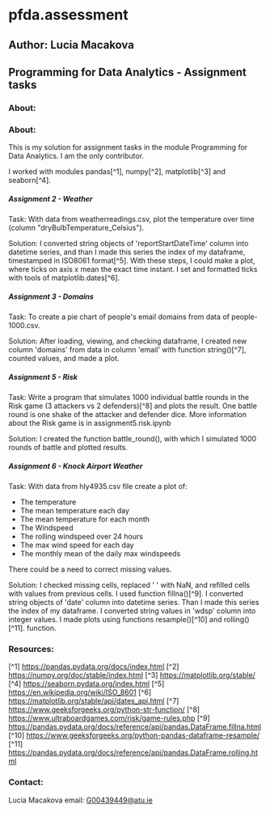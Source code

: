 # pfda.assessment
## Author: Lucia Macakova
## Programming for Data Analytics - Assignment tasks

### About: 
### About: 
This is my solution for assignment tasks in the module Programming for Data Analytics. I am the only contributor.

I worked with modules pandas[^1], numpy[^2], matplotlib[^3] and seaborn[^4].

##### Assignment 2 - Weather
Task: With data from weatherreadings.csv, plot the temperature over time (column "dryBulbTemperature_Celsius").

Solution: I converted string objects of 'reportStartDateTime' column into datetime series, and than I made this series the index of my dataframe, timestamped in ISO8061 format[^5]. With these steps, I could make a plot, where ticks on axis x mean the exact time instant. I set and formatted ticks with tools of matplotlib.dates[^6].

##### Assignment 3 - Domains
Task: To create a pie chart of people's email domains from data of people-1000.csv. 

Solution: After loading, viewing, and checking dataframe, I created new column 'domains' from data in column 'email' with function string()[^7], counted values, and made a plot.

##### Assignment 5 - Risk
Task: Write a program that simulates 1000 individual battle rounds in the Risk game (3 attackers vs 2 defenders)[^8] and plots the result. One battle round is one shake of the attacker and defender dice. 
More information about the Risk game is in assignment5.risk.ipynb 

Solution: I created the function battle_round(), with which I simulated 1000 rounds of battle and plotted results.

##### Assignment 6 - Knock Airport Weather
Task: With data from hly4935.csv file create a plot of:
- The temperature
- The mean temperature each day
- The mean temperature for each month
- The Windspeed
- The rolling windspeed over 24 hours
- The max wind speed for each day
- The monthly mean of the daily max windspeeds

There could be a need to correct missing values.

Solution: I checked missing cells, replaced ' ' with NaN, and refilled cells with values from previous cells. I used function fillna()[^9]. I converted string objects of 'date' column into datetime series. Than I made this series the index of my dataframe. I converted string values in 'wdsp' column into integer values. I made plots using functions resample()[^10] and rolling()[^11]. function.

### Resources:
[^1]    https://pandas.pydata.org/docs/index.html
[^2]    https://numpy.org/doc/stable/index.html 
[^3]    https://matplotlib.org/stable/
[^4]    https://seaborn.pydata.org/index.html
[^5]    https://en.wikipedia.org/wiki/ISO_8601
[^6]    https://matplotlib.org/stable/api/dates_api.html
[^7]    https://www.geeksforgeeks.org/python-str-function/
[^8]    https://www.ultraboardgames.com/risk/game-rules.php
[^9]    https://pandas.pydata.org/docs/reference/api/pandas.DataFrame.fillna.html
[^10]   https://www.geeksforgeeks.org/python-pandas-dataframe-resample/
[^11]   https://pandas.pydata.org/docs/reference/api/pandas.DataFrame.rolling.html





### Contact:
Lucia Macakova
email: G00439449@atu.ie